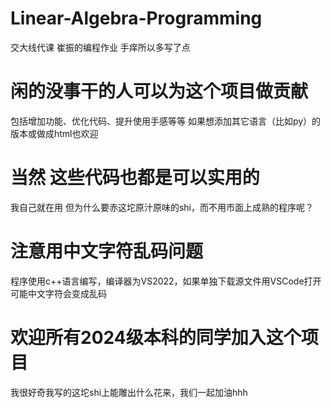 # Linear-Algebra-Programming
交大线代课 崔振的编程作业 手痒所以多写了点

# 闲的没事干的人可以为这个项目做贡献
包括增加功能、优化代码、提升使用手感等等
如果想添加其它语言（比如py）的版本或做成html也欢迎

# 当然 这些代码也都是可以实用的
我自己就在用
但为什么要赤这坨原汁原味的shi，而不用市面上成熟的程序呢？

# 注意用中文字符乱码问题
程序使用c++语言编写，编译器为VS2022，如果单独下载源文件用VSCode打开可能中文字符会变成乱码

# 欢迎所有2024级本科的同学加入这个项目
我很好奇我写的这坨shi上能雕出什么花来，我们一起加油hhh
